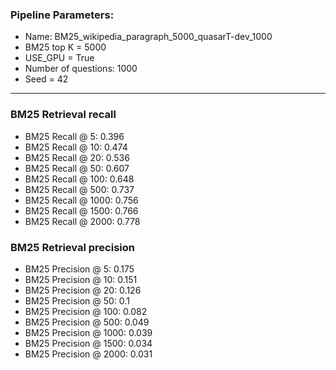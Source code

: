 ### Pipeline Parameters:
* Name: BM25_wikipedia_paragraph_5000_quasarT-dev_1000
* BM25 top K = 5000
* USE_GPU = True
* Number of questions: 1000
* Seed = 42
------
### BM25 Retrieval recall 
* BM25 Recall @ 5: 0.396
* BM25 Recall @ 10: 0.474
* BM25 Recall @ 20: 0.536
* BM25 Recall @ 50: 0.607
* BM25 Recall @ 100: 0.648
* BM25 Recall @ 500: 0.737
* BM25 Recall @ 1000: 0.756
* BM25 Recall @ 1500: 0.766
* BM25 Recall @ 2000: 0.778
### BM25 Retrieval precision 
* BM25 Precision @ 5: 0.175
* BM25 Precision @ 10: 0.151
* BM25 Precision @ 20: 0.126
* BM25 Precision @ 50: 0.1
* BM25 Precision @ 100: 0.082
* BM25 Precision @ 500: 0.049
* BM25 Precision @ 1000: 0.039
* BM25 Precision @ 1500: 0.034
* BM25 Precision @ 2000: 0.031
